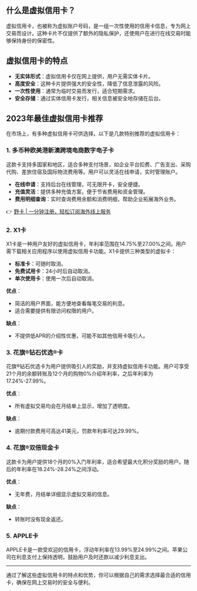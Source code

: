 ## 什么是虚拟信用卡？

虚拟信用卡，也被称为虚拟账户号码，是一组一次性使用的信用卡信息，专为网上交易而设计。这种卡片不仅提供了额外的隐私保护，还使用户在进行在线交易时能够保持身份的保密性。

## 虚拟信用卡的特点

- **无实体形式**：虚拟信用卡仅在网上提供，用户无需实体卡片。
- **高度安全**：这种卡片提供强大的安全性，降低了信息泄露的风险。
- **一次性使用**：通常为临时交易而发行，适合短期需求。
- **安全存储**：通过实体信用卡发行，相关信息被安全地存储在后台。

## 2023年最佳虚拟信用卡推荐

在市场上，有多种虚拟信用卡可供选择。以下是几款特别推荐的虚拟信用卡：

### 1. 多币种欧美港新澳跨境电商数字电子卡

这款卡支持多国家和地区，适合多种支付场景，如企业平台扣费、广告支出、采购代购、差旅住宿及国际物流费用等。用户可以灵活在线申请，实时管理账户。

- **在线申请**：支持后台在线管理，可无限开卡，安全便捷。
- **充值灵活**：提供多种充值方案，便于节省费用和资金管理。
- **费用明细查询**：实时查询费用余额和消费明细，帮助企业拓展海外业务。

👉 [野卡 | 一分钟注册，轻松订阅海外线上服务](https://bit.ly/bewildcard)

### 2. X1卡

X1卡是一种用户友好的虚拟信用卡，年利率范围在14.75%至27.00%之间。用户需下载相关应用程序以使用虚拟信用卡功能。X1卡提供三种类型的虚拟卡：

- **标准卡**：可随时取消。
- **免费试用卡**：24小时后自动取消。
- **单次使用卡**：使用一次后自动取消。

**优点**：
- 简洁的用户界面，能方便地查看每笔交易的利息。
- 适合需要提供有限访问权限的用户。

**缺点**：
- 不提供低APR的介绍性优惠，可能不如其他信用卡吸引人。

### 3. 花旗®钻石优选®卡

花旗®钻石优选卡为用户提供吸引人的奖励，并支持虚拟信用卡功能。用户可享受21个月的余额转账及12个月的购物0%介绍年利率，之后年利率为17.24%-27.99%。

**优点**：
- 所有虚拟交易均会在月结单上显示，增加了透明度。

**缺点**：
- 逾期付款费用可高达41美元，罚款年利率可达29.99%。

### 4. 花旗®双倍现金卡

这款卡为用户提供18个月的0%入门年利率，适合希望最大化积分奖励的用户。随后的年利率在18.24%-28.24%之间浮动。

**优点**：
- 无年费，月结单详细显示虚拟交易的信息。

**缺点**：
- 转账时没有现金返还。

### 5. APPLE卡

APPLE卡是一款受欢迎的信用卡，浮动年利率在13.99%至24.99%之间。苹果公司在利息支付上保持透明，鼓励用户及时还款以减少利息支出。

---

通过了解这些虚拟信用卡的特点和优势，你可以根据自己的需求选择最合适的信用卡，确保在网上交易时的安全与便利。